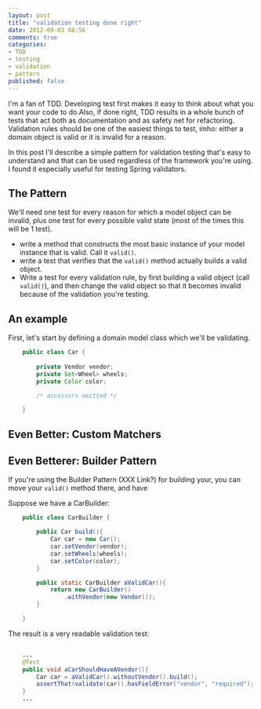 ```yaml
---
layout: post
title: "validation testing done right"
date: 2012-09-03 08:56
comments: true
categories: 
- TDD
- testing
- validation
- pattern
published: false
---
```


I'm a fan of TDD. Developing test first makes it easy to think about what you want your code to do.Also, if done right, TDD results in a whole bunch of tests that act both as documentation and as safety net for refactoring.    
Validation rules should be one of the easiest things to test, imho: either a domain object is valid or it is invalid for a reason.

In this post I'll describe a simple pattern for validation testing that's easy to understand and that can be used regardless of the framework you're using.<!-- more -->
I found it especially useful for testing Spring validators. 

The Pattern
------------
We'll need one test for every reason for which a model object can be invalid, plus one test for every possible valid state (most of the times this will be 1 test).

- write a method that constructs the most basic instance of your model instance that is valid. Call it `valid()`. 
- write a test that verifies that the `valid()` method actually builds a valid object. 
- Write a test for every validation rule, by first building a valid object (call `valid()`), and then change the valid object so that it becomes invalid because of the validation you're testing. 


An example 
----------------

First, let's start by defining a domain model class which we'll be validating.

``` java Car.java
	public class Car {
		
		private Vendor vendor;		
		private Set<Wheel> wheels; 
		private Color color; 

		/* accessors omitted */

	}
```

Even Better: Custom Matchers
----------------------------


Even Betterer: Builder Pattern
-----------------------------------
If you're using the Builder Pattern (XXX Link?) for building your, you can move your `valid()` method there, and have 

Suppose we have a CarBuilder: 

``` java CarBuilder.java
	public class CarBuilder {

		public Car build(){
			Car car = new Car();
			car.setVendor(vendor);
			car.setWheels(wheels);
			car.setColor(color);
		}

		public static CarBuilder aValidCar(){
			return new CarBuilder()
				.withVendor(new Vendor());
		}

	}
```

The result is a very readable validation test: 

``` java CarValidatorTest.java

	...
	@Test
	public void aCarShouldHaveAVendor(){
		Car car = aValidCar().withoutVendor().build();		
		assertThat(validate(car)).hasFieldError("vendor", "required"); 
	}
	...

```